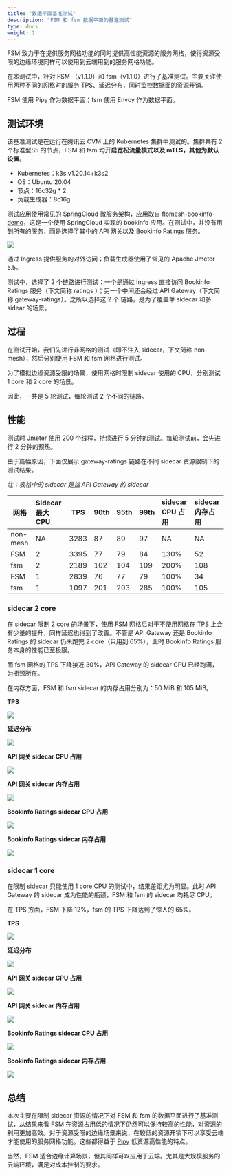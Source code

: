 ```yaml
---
title: "数据平面基准测试"
description: "FSM 和 fsm 数据平面的基准测试"
type: docs
weight: 1
---
```


FSM 致力于在提供服务网格功能的同时提供高性能资源的服务网格，使得资源受限的边缘环境同样可以使用到云端用到的服务网格功能。

在本测试中，针对 FSM （v1.1.0）和 fsm（v1.1.0）进行了基准测试。主要关注使用两种不同的网格时的服务 TPS、延迟分布，同时监控数据面的资源开销。

FSM 使用 Pipy 作为数据平面；fsm 使用 Envoy 作为数据平面。

## 测试环境

该基准测试是在运行在腾讯云 CVM 上的 Kubernetes 集群中测试的。集群共有 2 个标准型S5 的节点，FSM 和 fsm 均**开启宽松流量模式以及 mTLS，其他为默认设置**。

* Kubernetes：k3s v1.20.14+k3s2
* OS：Ubuntu 20.04
* 节点：16c32g * 2
* 负载生成器：8c16g

测试应用使用常见的 SpringCloud 微服务架构，应用取自 [flomesh-bookinfo-demo](https://github.com/flomesh-io/flomesh-bookinfo-demo/)，这是一个使用 SpringCloud 实现的 bookinfo 应用。在测试中，并没有用到所有的服务，而是选择了其中的 API 网关以及 Bookinfo Ratings 服务。

![](https://user-images.githubusercontent.com/2224492/178288704-3aa44151-4c57-4538-9a0a-55310bb4f200.png)

通过 Ingress 提供服务的对外访问；负载生成器使用了常见的 Apache Jmeter 5.5。

测试中，选择了 2 个链路进行测试：一个是通过 Ingress 直接访问 Bookinfo Ratings 服务（下文简称 ratings ）；另一个中间还会经过 API Gateway（下文简称 gateway-ratings）。之所以选择这 2 个 链路，是为了覆盖单 sidecar 和多 sidear 的场景。

## 过程

在测试开始，我们先进行非网格的测试（即不注入 sidecar，下文简称 non-mesh），然后分别使用 FSM 和 fsm 网格进行测试。

为了模拟边缘资源受限的场景，使用网格时限制 sidecar 使用的 CPU，分别测试 1 core 和 2 core 的场景。

因此，一共是 5 轮测试，每轮测试 2 个不同的链路。

## 性能

测试时 Jmeter 使用 200 个线程，持续进行 5 分钟的测试。每轮测试前，会先进行 2 分钟的预热。

由于篇幅原因，下面仅展示 gateway-ratings 链路在不同 sidecar 资源限制下的测试结果。

*​注：​表格中的 sidecar 是指 API Gateway 的 sidecar*

| 网格     | Sidecar 最大 CPU | TPS  | 90th | 95th | 99th | sidecar CPU 占用 | sidecar内存占用 |
|----------|:-----------------|------|:-----|:-----|:-----|:-----------------|:----------------|
| non-mesh | NA               | 3283 | 87   | 89   | 97   | NA               | NA              |
| FSM | 2                | 3395 | 77   | 79   | 84   | 130%             | 52              |
| fsm      | 2                | 2189 | 102  | 104  | 109  | 200%             | 108             |
| FSM | 1                | 2839 | 76   | 77   | 79   | 100%             | 34              |
| fsm      | 1                | 1097 | 201  | 203  | 285  | 100%             | 105             |


### sidecar 2 core

在 sidecar 限制 2 core 的场景下，使用 FSM 网格后对于不使用网格在 TPS 上会有少量的提升，同样延迟也得到了改善。不管是 API Gateway 还是 Bookinfo Ratings 的 sidecar 仍未跑完 2 core（只用到 65%），此时 Bookinfo Ratings 服务本身的性能已至极限。

而 fsm 网格的 TPS 下降接近 30%，API Gateway 的 sidecar CPU 已经跑满，为瓶颈所在。

在内存方面，FSM 和 fsm sidecar 的内存占用分别为：50 MiB 和 105 MiB。

**TPS**

![](https://user-images.githubusercontent.com/2224492/178294418-d3d63aef-8c54-49e4-a40e-8bacdec26f74.png)

**延迟分布**

![](https://user-images.githubusercontent.com/2224492/178294471-b8e1b3c6-a8fd-47cb-872a-0c40418b0da7.png)

**API 网关 sidecar CPU 占用**

![](https://user-images.githubusercontent.com/2224492/178294732-73aaa9f4-e159-4b8e-ab12-521985313358.png)

**API 网关 sidecar 内存占用**

![](https://user-images.githubusercontent.com/2224492/178294829-9d2f0794-12e7-4cd6-827d-11af8b632db9.png)

**Bookinfo Ratings sidecar CPU 占用**

![](https://user-images.githubusercontent.com/2224492/178295086-6380004f-369d-4f6b-afeb-71b48c0e3053.png)

**Bookinfo Ratings sidecar 内存占用**

![](https://user-images.githubusercontent.com/2224492/178295267-004e7676-04b5-4fef-8e5d-ca196bd7dedc.png)

### sidecar 1 core

在限制 sidecar 只能使用 1 core CPU 的测试中，结果差距尤为明显。此时 API Gateway 的 sidecar 成为性能的瓶颈，FSM 和 fsm 的 sidecar 均耗尽 CPU。

在 TPS 方面，FSM 下降 12%，fsm 的 TPS 下降达到了惊人的 65%。

**TPS**

![](https://user-images.githubusercontent.com/2224492/178295573-8be92413-d499-476e-b3e1-a23d0bcbcda3.png)

**延迟分布**

![](https://user-images.githubusercontent.com/2224492/178296728-c7ea9a12-d9d4-4be0-9c8d-32bb91724f36.png)

**API 网关 sidecar CPU 占用**

![](https://user-images.githubusercontent.com/2224492/178300176-0a76080b-3bcb-48f4-a506-4a105ad8c4a8.png)

**API 网关 sidecar 内存占用**

![](https://user-images.githubusercontent.com/2224492/178300241-95917e41-5857-4a80-8234-ff6533310ef5.png)

**Bookinfo Ratings sidecar CPU 占用**

![](https://user-images.githubusercontent.com/2224492/178300596-2f767c75-6872-4aa5-b943-a3eeae84c55e.png)

**Bookinfo Ratings sidecar 内存占用**

![](https://user-images.githubusercontent.com/2224492/178300658-53bdf00d-6f2f-484a-8c3f-0399f9b683ed.png)

## 总结

本次主要在限制 sidecar 资源的情况下对 FSM 和 fsm 的数据平面进行了基准测试，从结果来看 FSM 在资源占用低的情况下仍然可以保持较高的性能，对资源的利用更加高效。对于资源受限的边缘场景来说，在较低的资源开销下可以享受云端才能使用的服务网格功能。这些都得益于 [Pipy](https://flomesh.io) 低资源高性能的特点。

当然，FSM 适合边缘计算场景，但其同样可以应用于云端。尤其是大规模服务的云端环境，满足对成本控制的要求。